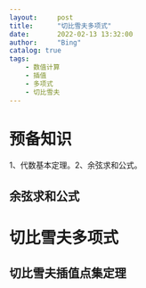 ```yaml
---
layout:     post
title:      "切比雪夫多项式"
date:       2022-02-13 13:32:00
author:     "Bing"
catalog: true
tags:
    - 数值计算
    - 插值
    - 多项式
    - 切比雪夫
---
```

# 预备知识
1、代数基本定理。2、余弦求和公式。

## 余弦求和公式

# 切比雪夫多项式

## 切比雪夫插值点集定理
